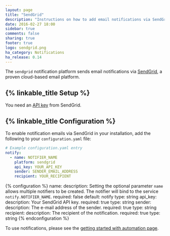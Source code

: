 ```yaml
---
layout: page
title: "SendGrid"
description: "Instructions on how to add email notifications via SendGrid to Home Assistant."
date: 2016-02-27 18:00
sidebar: true
comments: false
sharing: true
footer: true
logo: sendgrid.png
ha_category: Notifications
ha_release: 0.14
---
```


The `sendgrid` notification platform sends email notifications via [SendGrid](https://sendgrid.com/), a proven cloud-based email platform.

## {% linkable_title Setup %}

You need an [API key](https://app.sendgrid.com/settings/api_keys) from SendGrid.

## {% linkable_title Configuration %}

To enable notification emails via SendGrid in your installation, add the following to your `configuration.yaml` file:

```yaml
# Example configuration.yaml entry
notify:
  - name: NOTIFIER_NAME
    platform: sendgrid
    api_key: YOUR_API_KEY
    sender: SENDER_EMAIL_ADDRESS
    recipient: YOUR_RECIPIENT
```

{% configuration %}
name:
  description: Setting the optional parameter `name` allows multiple notifiers to be created. The notifier will bind to the service `notify.NOTIFIER_NAME`.
  required: false
  default: notify
  type: string
api_key:
  description: Your SendGrid API key.
  required: true
  type: string
sender:
  description: The e-mail address of the sender.
  required: true
  type: string
recipient:
  description: The recipient of the notification.
  required: true
  type: string
{% endconfiguration %}

To use notifications, please see the [getting started with automation page](/getting-started/automation/).
